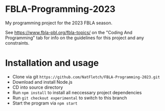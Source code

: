 # FBLA-Programming-2023
My programming project for the 2023 FBLA season.

See https://www.fbla-pbl.org/fbla-topics/ on the "Coding And Programming" tab for info on the guidelines for this project and any constraints.

# Installation and usage
  - Clone via git
 ```https://github.com/NatFletch/FBLA-Programming-2023.git```
 - Download and install Node.js
 - CD into source directory
 - Run `npm install` to install all neccessary project dependencies
 - Run `git checkout experimental` to switch to this branch
 - Start the program via `npm start`
